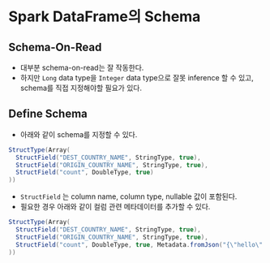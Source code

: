 # Spark DataFrame의 Schema

## Schema-On-Read
- 대부분 schema-on-read는 잘 작동한다.
- 하지만 `Long` data type을 `Integer` data type으로 잘못 inference 할 수 있고, schema를 직접 지정해야할 필요가 있다.


## Define Schema
- 아래와 같이 schema를 지정할 수 있다.
```scala
StructType(Array(
  StructField("DEST_COUNTRY_NAME", StringType, true),
  StructField("ORIGIN_COUNTRY_NAME", StringType, true),
  StructField("count", DoubleType, true)
))
```
- `StructField` 는 column name, column type, nullable 값이 포함된다.
- 필요한 경우 아래와 같이 컬럼 관련 메타데이터를 추가할 수 있다. 
```scala
StructType(Array(
  StructField("DEST_COUNTRY_NAME", StringType, true),
  StructField("ORIGIN_COUNTRY_NAME", StringType, true),
  StructField("count", DoubleType, true, Metadata.fromJson("{\"hello\":\"world\"}"))
))
```
